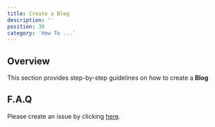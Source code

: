 ```yaml
---
title: Create a Blog
description: ''
position: 30
category: 'How To ...'
---
```

## Overview
This section provides step-by-step guidelines on how to create a **Blog**

## F.A.Q
Please create an issue by clicking [here](https://github.com/OpenMobileAlliance/githubpages-doc-guidelines/issues).
